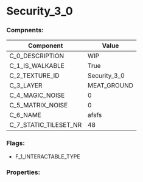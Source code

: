 

# Security_3_0





### Compnents: 
| Component | Value | 
|  --  |  --  | 
| C_0_DESCRIPTION | WIP                                                       | 
| C_1_IS_WALKABLE | True | 
| C_2_TEXTURE_ID | Security_3_0 | 
| C_3_LAYER | MEAT_GROUND | 
| C_4_MAGIC_NOISE | 0 | 
| C_5_MATRIX_NOISE | 0 | 
| C_6_NAME | afsfs | 
| C_7_STATIC_TILESET_NR | 48 | 


### Flags: 
* F_1_INTERACTABLE_TYPE


### Properties: 

